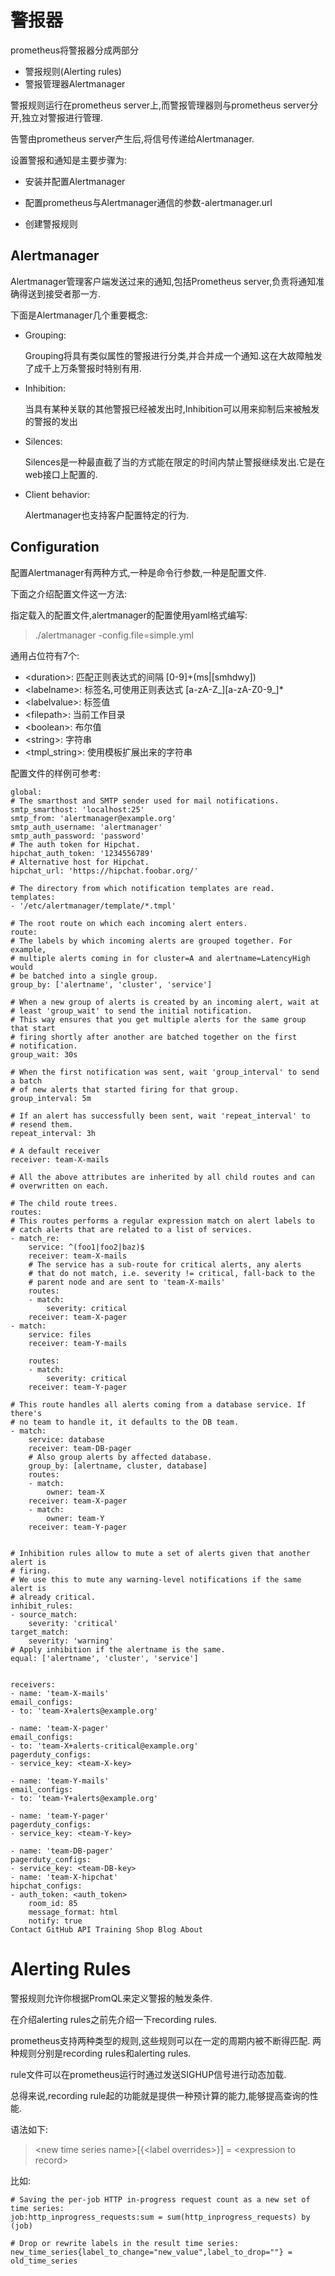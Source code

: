 # 警报器

prometheus将警报器分成两部分

- 警报规则(Alerting rules)
- 警报管理器Alertmanager

警报规则运行在prometheus server上,而警报管理器则与prometheus server分开,独立对警报进行管理.

告警由prometheus server产生后,将信号传递给Alertmanager.

设置警报和通知是主要步骤为:

- 安装并配置Alertmanager

- 配置prometheus与Alertmanager通信的参数-alertmanager.url

- 创建警报规则


## Alertmanager

Alertmanager管理客户端发送过来的通知,包括Prometheus server,负责将通知准确得送到接受者那一方.

下面是Alertmanager几个重要概念:

- Grouping:

    Grouping将具有类似属性的警报进行分类,并合并成一个通知.这在大故障触发了成千上万条警报时特别有用.


- Inhibition:

    当具有某种关联的其他警报已经被发出时,Inhibition可以用来抑制后来被触发的警报的发出

- Silences:

    Silences是一种最直截了当的方式能在限定的时间内禁止警报继续发出.它是在web接口上配置的.

- Client behavior:

    Alertmanager也支持客户配置特定的行为.

## Configuration

配置Alertmanager有两种方式,一种是命令行参数,一种是配置文件.

下面之介绍配置文件这一方法:

指定载入的配置文件,alertmanager的配置使用yaml格式编写:

> ./alertmanager -config.file=simple.yml

通用占位符有7个:

- \<duration\>: 匹配正则表达式的间隔 [0-9]+(ms|[smhdwy])
- \<labelname\>: 标签名,可使用正则表达式 [a-zA-Z_][a-zA-Z0-9_]*
- \<labelvalue\>: 标签值
- \<filepath\>: 当前工作目录
- \<boolean\>: 布尔值
- \<string\>: 字符串
- \<tmpl_string\>: 使用模板扩展出来的字符串


配置文件的样例可参考:

    global:
    # The smarthost and SMTP sender used for mail notifications.
    smtp_smarthost: 'localhost:25'
    smtp_from: 'alertmanager@example.org'
    smtp_auth_username: 'alertmanager'
    smtp_auth_password: 'password'
    # The auth token for Hipchat.
    hipchat_auth_token: '1234556789'
    # Alternative host for Hipchat.
    hipchat_url: 'https://hipchat.foobar.org/'

    # The directory from which notification templates are read.
    templates: 
    - '/etc/alertmanager/template/*.tmpl'

    # The root route on which each incoming alert enters.
    route:
    # The labels by which incoming alerts are grouped together. For example,
    # multiple alerts coming in for cluster=A and alertname=LatencyHigh would
    # be batched into a single group.
    group_by: ['alertname', 'cluster', 'service']

    # When a new group of alerts is created by an incoming alert, wait at
    # least 'group_wait' to send the initial notification.
    # This way ensures that you get multiple alerts for the same group that start
    # firing shortly after another are batched together on the first 
    # notification.
    group_wait: 30s

    # When the first notification was sent, wait 'group_interval' to send a batch
    # of new alerts that started firing for that group.
    group_interval: 5m

    # If an alert has successfully been sent, wait 'repeat_interval' to
    # resend them.
    repeat_interval: 3h 

    # A default receiver
    receiver: team-X-mails

    # All the above attributes are inherited by all child routes and can 
    # overwritten on each.

    # The child route trees.
    routes:
    # This routes performs a regular expression match on alert labels to
    # catch alerts that are related to a list of services.
    - match_re:
        service: ^(foo1|foo2|baz)$
        receiver: team-X-mails
        # The service has a sub-route for critical alerts, any alerts
        # that do not match, i.e. severity != critical, fall-back to the
        # parent node and are sent to 'team-X-mails'
        routes:
        - match:
            severity: critical
        receiver: team-X-pager
    - match:
        service: files
        receiver: team-Y-mails

        routes:
        - match:
            severity: critical
        receiver: team-Y-pager

    # This route handles all alerts coming from a database service. If there's
    # no team to handle it, it defaults to the DB team.
    - match:
        service: database
        receiver: team-DB-pager
        # Also group alerts by affected database.
        group_by: [alertname, cluster, database]
        routes:
        - match:
            owner: team-X
        receiver: team-X-pager
        - match:
            owner: team-Y
        receiver: team-Y-pager


    # Inhibition rules allow to mute a set of alerts given that another alert is
    # firing.
    # We use this to mute any warning-level notifications if the same alert is 
    # already critical.
    inhibit_rules:
    - source_match:
        severity: 'critical'
    target_match:
        severity: 'warning'
    # Apply inhibition if the alertname is the same.
    equal: ['alertname', 'cluster', 'service']


    receivers:
    - name: 'team-X-mails'
    email_configs:
    - to: 'team-X+alerts@example.org'

    - name: 'team-X-pager'
    email_configs:
    - to: 'team-X+alerts-critical@example.org'
    pagerduty_configs:
    - service_key: <team-X-key>

    - name: 'team-Y-mails'
    email_configs:
    - to: 'team-Y+alerts@example.org'

    - name: 'team-Y-pager'
    pagerduty_configs:
    - service_key: <team-Y-key>

    - name: 'team-DB-pager'
    pagerduty_configs:
    - service_key: <team-DB-key>
    - name: 'team-X-hipchat'
    hipchat_configs:
    - auth_token: <auth_token>
        room_id: 85
        message_format: html
        notify: true
    Contact GitHub API Training Shop Blog About

# Alerting Rules

警报规则允许你根据PromQL来定义警报的触发条件.

在介绍alerting rules之前先介绍一下recording rules.

prometheus支持两种类型的规则,这些规则可以在一定的周期内被不断得匹配.
两种规则分别是recording rules和alerting rules.

rule文件可以在prometheus运行时通过发送SIGHUP信号进行动态加载.

总得来说,recording rule起的功能就是提供一种预计算的能力,能够提高查询的性能.


语法如下:

> \<new time series name\>[{\<label overrides\>}] = \<expression to record\>

比如:

    # Saving the per-job HTTP in-progress request count as a new set of time series:
    job:http_inprogress_requests:sum = sum(http_inprogress_requests) by (job)

    # Drop or rewrite labels in the result time series:
    new_time_series{label_to_change="new_value",label_to_drop=""} = old_time_series
